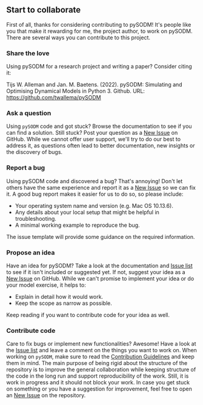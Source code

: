 ## Start to collaborate

First of all, thanks for considering contributing to pySODM! It's people like you that make it rewarding for me, the project author, to work on pySODM. There are several ways you can contribute to this project.

### Share the love

Using pySODM for a research project and writing a paper? Consider citing it:

Tijs W. Alleman and Jan. M. Baetens. (2022). pySODM: Simulating and Optimising Dynamical Models in Python 3. Github. URL: https://github.com/twallema/pySODM

### Ask a question

Using `pySODM` code and got stuck? Browse the documentation to see if you can find a solution. Still stuck? Post your question as a [New Issue](https://github.com/twallema/pySODM/issues/new) on GitHub. While we cannot offer user support, we'll try to do our best to address it, as questions often lead to better documentation, new insights or the discovery of bugs.

### Report a bug

Using pySODM code and discovered a bug? That's annoying! Don't let others have the same experience and report it as a [New Issue](https://github.com/twallema/pySODM/issues/new) so we can fix it. A good bug report makes it easier for us to do so, so please include:

* Your operating system name and version (e.g. Mac OS 10.13.6).
* Any details about your local setup that might be helpful in troubleshooting.
* A minimal working example to reproduce the bug.

The issue template will provide some guidance on the required information.

### Propose an idea

Have an idea for pySODM? Take a look at the documentation and [Issue list](https://github.com/twallema/pySODM/issues) to see if it isn't included or suggested yet. If not, suggest your idea as a [New Issue](https://github.com/twallema/pySODM/issues/new) on GitHub. While we can't promise to implement your idea or do your model exercise, it helps to:

* Explain in detail how it would work.
* Keep the scope as narrow as possible.

Keep reading if you want to contribute code for your idea as well.

### Contribute code

Care to fix bugs or implement new functionalities? Awesome! Have a look at the [Issue list](https://github.com/twallema/pySODM/issues) and leave a comment on the things you want to work on. When working on `pySODM`, make sure to read the [Contribution Guidelines](guidelines.md) and keep them in mind. The main purpose of being rigid about the structure of the repository is to improve the general collaboration while keeping structure of the code in the long run and support reproducibility of the work. Still, it is work in progress and it should not block your work. In case you get stuck on something or you have a suggestion for improvement, feel free to open an [New Issue](https://github.com/twallema/pySODM/issues/new) on the repository.